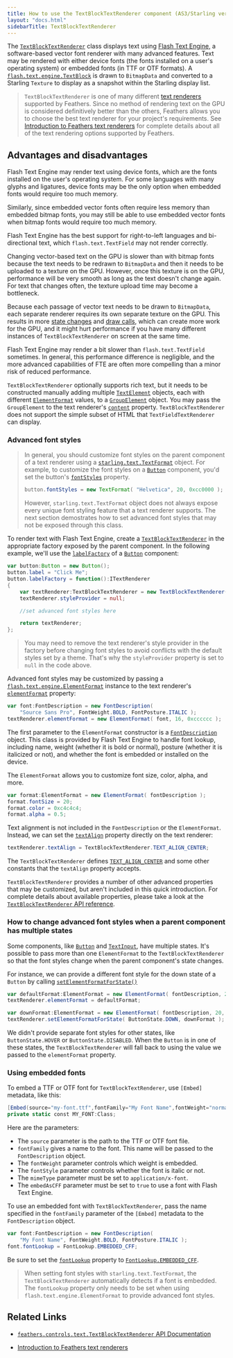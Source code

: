 ```yaml
---
title: How to use the TextBlockTextRenderer component (AS3/Starling version)
layout: "docs.html"
sidebarTitle: TextBlockTextRenderer
---
```


The [`TextBlockTextRenderer`](/api-reference/feathers/controls/text/TextBlockTextRenderer.html) class displays text using [Flash Text Engine](https://airsdk.dev/docs/development/text/using-the-flash-text-engine), a software-based vector font renderer with many advanced features. Text may be rendered with either device fonts (the fonts installed on a user's operating system) or embedded fonts (in TTF or OTF formats). A [`flash.text.engine.TextBlock`](https://airsdk.dev/reference/actionscript/3.0/flash/text/engine/TextBlock.html) is drawn to `BitmapData` and converted to a Starling `Texture` to display as a snapshot within the Starling display list.

> `TextBlockTextRenderer` is one of many different [text renderers](./text-renderers.md) supported by Feathers. Since no method of rendering text on the GPU is considered definitively better than the others, Feathers allows you to choose the best text renderer for your project's requirements. See [Introduction to Feathers text renderers](./text-renderers.md) for complete details about all of the text rendering options supported by Feathers.

## Advantages and disadvantages

Flash Text Engine may render text using device fonts, which are the fonts installed on the user's operating system. For some languages with many glyphs and ligatures, device fonts may be the only option when embedded fonts would require too much memory.

Similarly, since embedded vector fonts often require less memory than embedded bitmap fonts, you may still be able to use embedded vector fonts when bitmap fonts would require too much memory.

Flash Text Engine has the best support for right-to-left languages and bi-directional text, which `flash.text.TextField` may not render correctly.

Changing vector-based text on the GPU is slower than with bitmap fonts because the text needs to be redrawn to `BitmapData` and then it needs to be uploaded to a texture on the GPU. However, once this texture is on the GPU, performance will be very smooth as long as the text doesn't change again. For text that changes often, the texture upload time may become a bottleneck.

Because each passage of vector text needs to be drawn to `BitmapData`, each separate renderer requires its own separate texture on the GPU. This results in more [state changes](https://wiki.starling-framework.org/manual/performance_optimization#minimize_state_changes) and [draw calls](./faq/draw-calls.md), which can create more work for the GPU, and it might hurt performance if you have many different instances of `TextBlockTextRenderer` on screen at the same time.

Flash Text Engine may render a bit slower than `flash.text.TextField` sometimes. In general, this performance difference is negligible, and the more advanced capabilities of FTE are often more compelling than a minor risk of reduced performance.

`TextBlockTextRenderer` optionally supports rich text, but it needs to be constructed manually adding multiple [`TextElement`](https://airsdk.dev/reference/actionscript/3.0/flash/text/engine/TextElement.html) objects, each with different [`ElementFormat`](https://airsdk.dev/reference/actionscript/3.0/flash/text/engine/ElementFormat.html) values, to a [`GroupElement`](https://airsdk.dev/reference/actionscript/3.0/flash/text/engine/GroupElement.html) object. You may pass the `GroupElement` to the text renderer's [`content`](/api-reference/feathers/controls/text/TextBlockTextRenderer.html#content) property. `TextBlockTextRenderer` does not support the simple subset of HTML that `TextFieldTextRenderer` can display.

### Advanced font styles

> In general, you should customize font styles on the parent component of a text renderer using a [`starling.text.TextFormat`](https://doc.starling-framework.org/current/starling/text/TextFormat.html) object. For example, to customize the font styles on a [`Button`](./button.md) component, you'd set the button's [`fontStyles`](/api-reference/feathers/controls/Button.html#fontStyles) property.
>
> ```actionscript
> button.fontStyles = new TextFormat( "Helvetica", 20, 0xcc0000 );
> ```
>
> However, `starling.text.TextFormat` object does not always expose every unique font styling feature that a text renderer supports. The next section demostrates how to set advanced font styles that may not be exposed through this class.

To render text with Flash Text Engine, create a [`TextBlockTextRenderer`](/api-reference/feathers/controls/text/TextBlockTextRenderer.html) in the appropriate factory exposed by the parent component. In the following example, we'll use the [`labelFactory`](/api-reference/feathers/controls/Button.html#labelFactory) of a [`Button`](./button.md) component:

```actionscript
var button:Button = new Button();
button.label = "Click Me";
button.labelFactory = function():ITextRenderer
{
	var textRenderer:TextBlockTextRenderer = new TextBlockTextRenderer();
	textRenderer.styleProvider = null;

	//set advanced font styles here

	return textRenderer;
};
```

> You may need to remove the text renderer's style provider in the factory before changing font styles to avoid conflicts with the default styles set by a theme. That's why the `styleProvider` property is set to `null` in the code above.

Advanced font styles may be customized by passing a [`flash.text.engine.ElementFormat`](https://airsdk.dev/reference/actionscript/3.0/flash/text/engine/ElementFormat.html) instance to the text renderer's [`elementFormat`](/api-reference/feathers/controls/text/TextBlockTextRenderer.html#elementFormat) property:

```actionscript
var font:FontDescription = new FontDescription(
	"Source Sans Pro", FontWeight.BOLD, FontPosture.ITALIC );
textRenderer.elementFormat = new ElementFormat( font, 16, 0xcccccc );
```

The first parameter to the `ElementFormat` constructor is a [`FontDescription`](https://airsdk.dev/reference/actionscript/3.0/flash/text/engine/FontDescription.html) object. This class is provided by Flash Text Engine to handle font lookup, including name, weight (whether it is bold or normal), posture (whether it is italicized or not), and whether the font is embedded or installed on the device.

The `ElementFormat` allows you to customize font size, color, alpha, and more.

```actionscript
var format:ElementFormat = new ElementFormat( fontDescription );
format.fontSize = 20;
format.color = 0xc4c4c4;
format.alpha = 0.5;
```

Text alignment is not included in the `FontDescription` or the `ElementFormat`. Instead, we can set the [`textAlign`](/api-reference/feathers/controls/text/TextBlockTextRenderer.html#textAlign) property directly on the text renderer:

```actionscript
textRenderer.textAlign = TextBlockTextRenderer.TEXT_ALIGN_CENTER;
```

The `TextBlockTextRenderer` defines [`TEXT_ALIGN_CENTER`](/api-reference/feathers/controls/text/TextBlockTextRenderer.html#TEXT_ALIGN_CENTER) and some other constants that the `textAlign` property accepts.

`TextBlockTextRenderer` provides a number of other advanced properties that may be customized, but aren't included in this quick introduction. For complete details about available properties, please take a look at the [`TextBlockTextRenderer` API reference](/api-reference/feathers/controls/text/TextBlockTextRenderer.html).

### How to change advanced font styles when a parent component has multiple states

Some components, like [`Button`](./button.md) and [`TextInput`](./text-input.md), have multiple states. It's possible to pass more than one `ElementFormat` to the `TextBlockTextRenderer` so that the font styles change when the parent component's state changes.

For instance, we can provide a different font style for the down state of a `Button` by calling [`setElementFormatForState()`](</api-reference/feathers/controls/text/TextBlockTextRenderer.html#setElementFormatForState()>)

```actionscript
var defaultFormat:ElementFormat = new ElementFormat( fontDescription, 20, 0xc4c4c4 );
textRenderer.elementFormat = defaultFormat;

var downFormat:ElementFormat = new ElementFormat( fontDescription, 20, 0x343434 );
textRenderer.setElementFormatForState( ButtonState.DOWN, downFormat );
```

We didn't provide separate font styles for other states, like `ButtonState.HOVER` or `ButtonState.DISABLED`. When the `Button` is in one of these states, the `TextBlockTextRenderer` will fall back to using the value we passed to the `elementFormat` property.

### Using embedded fonts

To embed a TTF or OTF font for `TextBlockTextRenderer`, use `[Embed]` metadata, like this:

```actionscript
[Embed(source="my-font.ttf",fontFamily="My Font Name",fontWeight="normal",fontStyle="normal",mimeType="application/x-font",embedAsCFF="true")]
private static const MY_FONT:Class;
```

Here are the parameters:

- The `source` parameter is the path to the TTF or OTF font file.
- `fontFamily` gives a name to the font. This name will be passed to the `FontDescription` object.
- The `fontWeight` parameter controls which weight is embedded.
- The `fontStyle` parameter controls whether the font is italic or not.
- The `mimeType` parameter must be set to `application/x-font`.
- The `embedAsCFF` parameter must be set to `true` to use a font with Flash Text Engine.

To use an embedded font with `TextBlockTextRenderer`, pass the name specified in the `fontFamily` parameter of the `[Embed]` metadata to the `FontDescription` object.

```actionscript
var font:FontDescription = new FontDescription(
	"My Font Name", FontWeight.BOLD, FontPosture.ITALIC );
font.fontLookup = FontLookup.EMBEDDED_CFF;
```

Be sure to set the [`fontLookup`](https://airsdk.dev/reference/actionscript/3.0/flash/text/engine/FontDescription.html#fontLookup) property to [`FontLookup.EMBEDDED_CFF`](https://airsdk.dev/reference/actionscript/3.0/flash/text/engine/FontLookup.html#EMBEDDED_CFF).

> When setting font styles with `starling.text.TextFormat`, the `TextBlockTextRenderer` automatically detects if a font is embedded. The `fontLookup` property only needs to be set when using `flash.text.engine.ElementFormat` to provide advanced font styles.

## Related Links

- [`feathers.controls.text.TextBlockTextRenderer` API Documentation](/api-reference/feathers/controls/text/TextBlockTextRenderer.html)

- [Introduction to Feathers text renderers](./text-renderers.md)
